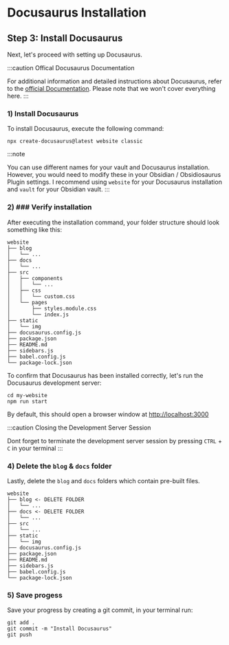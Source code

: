 # Docusaurus Installation

## Step 3: Install Docusaurus


Next, let's proceed with setting up Docusaurus.

:::caution Offical Docusaurus Documentation

For additional information and detailed instructions about Docusaurus, refer to the [official Documentation](https://docusaurus.io/docs).
Please note that we won't cover everything here.
:::


### 1) Install Docusaurus

To install Docusaurus, execute the following command:
````
npx create-docusaurus@latest website classic
````

:::note

You can use different names for your vault and Docusaurus installation. However, you would need to modify these in your Obsidian / Obsidiosaurus Plugin settings.
I recommend using `website` for your Docusaurus installation and `vault` for your Obsidian vault.
:::

### 2) ### Verify installation

After executing the installation command, your folder structure should look something like this:

```
website
├── blog
│   └── ...
├── docs 
│   └── ...
├── src
│   ├── components
│   │   └── ...
│   ├── css
│   │   └── custom.css
│   └── pages
│       ├── styles.module.css
│       └── index.js
├── static
│   └── img
├── docusaurus.config.js
├── package.json
├── README.md
├── sidebars.js
├── babel.config.js
└── package-lock.json
```

To confirm that Docusaurus has been installed correctly, let's run the Docusaurus development server:

```
cd my-website
npm run start
```

By default, this should open a browser window at [http://localhost:3000](http://localhost:3000)

:::caution Closing the Development Server Session

Dont forget to terminate the development server session by pressing `CTRL` + `C` in your terminal
:::

### 4) Delete the `blog` & `docs` folder

Lastly, delete the `blog` and `docs` folders which contain pre-built files.

```
website
├── blog <- DELETE FOLDER
│   └── ...
├── docs <- DELETE FOLDER
│   └── ...
├── src
│   └── ...
├── static
│   └── img
├── docusaurus.config.js
├── package.json
├── README.md
├── sidebars.js
├── babel.config.js
└── package-lock.json
```

### 5) Save progess

Save your progress by creating a git commit, in your terminal run:

```
git add .
git commit -m "Install Docusaurus"
git push
```
